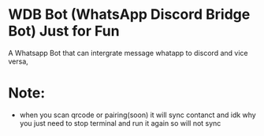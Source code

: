 #  WDB Bot (WhatsApp Discord Bridge Bot) **Just for Fun**
A Whatsapp Bot that can intergrate message whatapp to discord and vice versa,
# Note:
 - when you scan qrcode or pairing(soon) it will sync contanct and idk why you just need to stop terminal and run it again so will not sync
